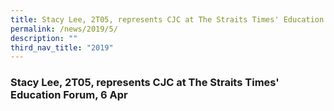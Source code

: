 ```yaml
---
title: Stacy Lee, 2T05, represents CJC at The Straits Times' Education Forum, 6 Apr
permalink: /news/2019/5/
description: ""
third_nav_title: "2019"
---
```

### **Stacy Lee, 2T05, represents CJC at The Straits Times' Education Forum, 6 Apr**
